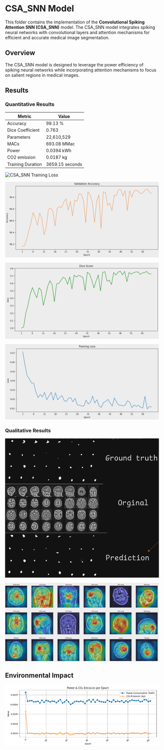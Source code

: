 # CSA_SNN Model

This folder contains the implementation of the **Convolutional Spiking Attention SNN (CSA_SNN)** model. The CSA_SNN model integrates spiking neural networks with convolutional layers and attention mechanisms for efficient and accurate medical image segmentation.

## Overview

The CSA_SNN model is designed to leverage the power efficiency of spiking neural networks while incorporating attention mechanisms to focus on salient regions in medical images.

## Results

### Quantitative Results

| Metric            | Value           |
| ----------------- | --------------- |
| Accuracy          | 99.13 %         |
| Dice Coefficient  | 0.763           |
| Parameters        | 22,610,529      |
| MACs              | 693.08 MMac     |
| Power             | 0.0394 kWh      |
| CO2 emission      | 0.0187 kg       |
| Training Duration | 3659.15 seconds |

![CSA_SNN Training Loss](./../../assets/CSA_SNN_Training_Loss.png)

![CSA_SNN Validation Accuarcy](./../../assets/CSA_SNN_Validation_Accuarcy.png)

![CSA_SNN Dice Score](./../../assets/CSA_SNN_Dice_Score.png)

![CSA_SNN NASAR](./../../assets/CSA_SNN_NASAR.png)

### Qualitative Results

![CSA_SNN Masks Output](./../../assets/CSA_SNN_Masks.png)

![CSA_SNN Grad-CAM Output](./../../assets/CSA_SNN_Grad_CAM.png)

## Environmental Impact

![CSA_SNN Eco2AI Summary](./eco2ai/CSA_SNN_eco2ai_summary_plot.png)
